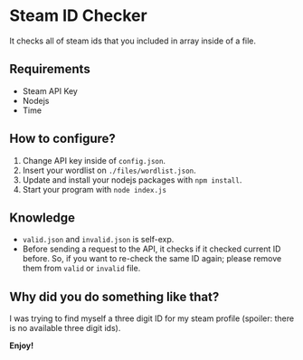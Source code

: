 # Steam ID Checker
It checks all of steam ids that you included in array inside of a file.

## Requirements
- Steam API Key
- Nodejs
- Time

## How to configure?
1. Change API key inside of `config.json`.
2. Insert your wordlist on `./files/wordlist.json`.
3. Update and install your nodejs packages with `npm install`.
4. Start your program with `node index.js`

## Knowledge
* `valid.json` and `invalid.json` is self-exp.
*  Before sending a request to the API, it checks if it checked current ID before. So, if you want to re-check the same ID again; please remove them from `valid` or `invalid` file.

## Why did you do something like that?
I was trying to find myself a three digit ID for my steam profile (spoiler: there is no available three digit ids).

**Enjoy!**
